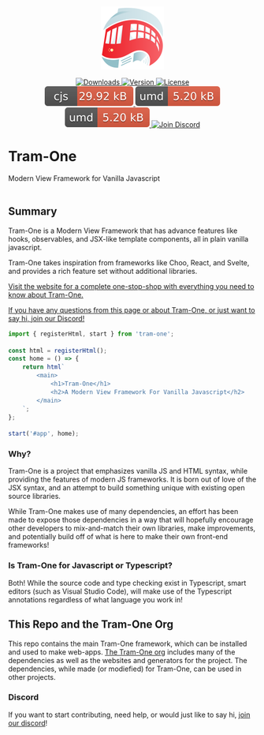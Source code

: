 <p align="center"><a href="http://tram-one.io/" target="_blank"><img src="https://raw.githubusercontent.com/Tram-One/tram-logo/master/v3/tram.svg?sanitize=true" height="128"></a></p>

<div align="center">
  <a href="https://www.npmjs.com/package/tram-one">
    <img src="https://img.shields.io/npm/dm/tram-one.svg" alt="Downloads">
  </a>
  <a href="https://www.npmjs.com/package/tram-one">
    <img src="https://img.shields.io/npm/v/tram-one.svg" alt="Version">
  </a>
  <a href="https://www.npmjs.com/package/tram-one">
    <img src="https://img.shields.io/npm/l/tram-one.svg" alt="License">
  </a>
</div>
<div align="center">
  <a href="https://unpkg.com/tram-one/dist/tram-one.cjs">
    <img src="https://github.com/Tram-One/tram-one/raw/master/docs/badges/cjs.svg?sanitize=true" alt="Common JS build">
  </a>
  <a href="https://unpkg.com/tram-one/dist/tram-one.js">
    <img src="https://github.com/Tram-One/tram-one/raw/master/docs/badges/umd.svg?sanitize=true" alt="UMD build">
  </a>
  <a href="https://unpkg.com/tram-one/dist/tram-one.mjs">
    <img src="https://github.com/Tram-One/tram-one/raw/master/docs/badges/umd.svg?sanitize=true" alt="ES Module build">
  </a>
  <a href="https://discord.gg/dpBXAQC">
    <img src="https://img.shields.io/badge/discord-join-83ded3.svg?style=flat" alt="Join Discord">
  </a>
</div>

# Tram-One

Modern View Framework for Vanilla Javascript
<br>
<br>

## Summary

Tram-One is a Modern View Framework that has advance features like hooks, observables, and JSX-like template components, all in plain vanilla javascript.

Tram-One takes inspiration from frameworks like Choo, React, and Svelte, and provides a rich feature set without additional libraries.

[Visit the website for a complete one-stop-shop with everything you need to know about Tram-One.](http://tram-one.io/)

[If you have any questions from this page or about Tram-One, or just want to say hi, join our Discord!](https://discord.gg/dpBXAQC)

```javascript
import { registerHtml, start } from 'tram-one';

const html = registerHtml();
const home = () => {
	return html`
		<main>
			<h1>Tram-One</h1>
			<h2>A Modern View Framework For Vanilla Javascript</h2>
		</main>
	`;
};

start('#app', home);
```

### Why?

Tram-One is a project that emphasizes vanilla JS and HTML syntax, while providing the features of modern JS frameworks. It is born out of love of the JSX syntax, and an attempt to build something unique with existing open source libraries.

While Tram-One makes use of many dependencies, an effort has been made to expose those dependencies in a way that will hopefully
encourage other developers to mix-and-match their own libraries, make improvements, and potentially
build off of what is here to make their own front-end frameworks!

### Is Tram-One for Javascript or Typescript?

Both! While the source code and type checking exist in Typescript, smart editors (such as Visual Studio Code), will make use of
the Typescript annotations regardless of what language you work in!

## This Repo and the Tram-One Org

This repo contains the main Tram-One framework, which can be installed and
used to make web-apps. [The Tram-One org](https://github.com/Tram-One)
includes many of the dependencies as well as the websites and generators for the project.
The dependencies, while made (or modiefied) for Tram-One, can be used in other projects.

### Discord

If you want to start contributing, need help, or would just like to say hi,
[join our discord](https://discord.gg/dpBXAQC)!
